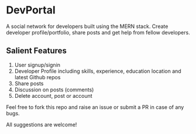 # DevPortal

A social network for developers built using the MERN stack. Create developer profile/portfolio, share posts and get help from fellow developers.

## Salient Features
1. User signup/signin
2. Developer Profile including skills, experience, education location and latest Github repos
3. Share posts
4. Discussion on posts (comments)
5. Delete account, post or account

Feel free to fork this repo and raise an issue or submit a PR in case of any bugs.

All suggestions are welcome!

